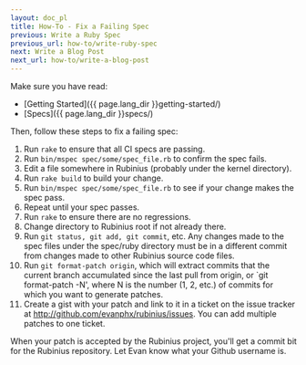 ```yaml
---
layout: doc_pl
title: How-To - Fix a Failing Spec
previous: Write a Ruby Spec
previous_url: how-to/write-ruby-spec
next: Write a Blog Post
next_url: how-to/write-a-blog-post
---
```


Make sure you have read:

  *  [Getting Started]({{ page.lang_dir }}getting-started/)
  *  [Specs]({{ page.lang_dir }}specs/)

Then, follow these steps to fix a failing spec:

  1.  Run `rake` to ensure that all CI specs are passing.
  2.  Run `bin/mspec spec/some/spec_file.rb` to confirm the spec fails.
  3.  Edit a file somewhere in Rubinius (probably under the kernel directory).
  4.  Run `rake build` to build your change.
  5.  Run `bin/mspec spec/some/spec_file.rb` to see if your change makes the
      spec pass.
  6.  Repeat until your spec passes.
  7.  Run `rake` to ensure there are no regressions.
  8.  Change directory to Rubinius root if not already there.
  9.  Run `git status, git add, git commit`, etc. Any changes made to the spec
      files under the spec/ruby directory must be in a different commit from
      changes made to other Rubinius source code files.
  10. Run `git format-patch origin`, which will extract commits that the current
      branch accumulated since the last pull from origin, or `git format-patch
      -N', where N is the number (1, 2, etc.) of commits for which you want to
      generate patches.
  11. Create a gist with your patch and link to it in a ticket on the issue
      tracker at http://github.com/evanphx/rubinius/issues. You can add multiple
      patches to one ticket.

When your patch is accepted by the Rubinius project, you'll get a commit bit
for the Rubinius repository. Let Evan know what your Github username is.
